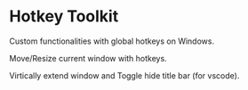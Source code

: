 # Hotkey Toolkit

Custom functionalities with global hotkeys on Windows. 

Move/Resize current window with hotkeys. 

Virtically extend window and Toggle hide title bar (for vscode).

